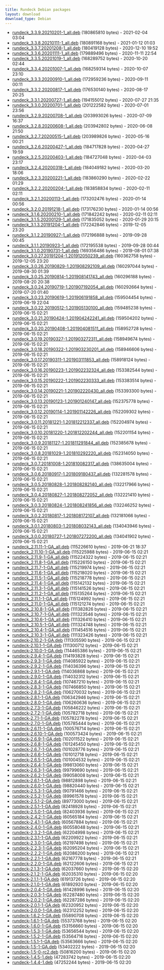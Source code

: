```yaml
---
title: Rundeck Debian packages
layout: download
download_type: Debian
---
```

* [rundeck_3.3.9.20210201-1_all.deb](https://download.rundeck.org/deb/rundeck_3.3.9.20210201-1_all.deb) (180865810 bytes) - 2021-02-04 03:04
* [rundeck_3.3.8.20210111-1_all.deb](https://download.rundeck.org/deb/rundeck_3.3.8.20210111-1_all.deb) (180891168 bytes) - 2021-01-12 01:03
* [rundeck_3.3.7.20201208-1_all.deb](https://download.rundeck.org/deb/rundeck_3.3.7.20201208-1_all.deb) (180419128 bytes) - 2020-12-10 19:52
* [rundeck_3.3.6.20201111-1_all.deb](https://download.rundeck.org/deb/rundeck_3.3.6.20201111-1_all.deb) (179889496 bytes) - 2020-11-11 22:54
* [rundeck_3.3.5.20201019-1_all.deb](https://download.rundeck.org/deb/rundeck_3.3.5.20201019-1_all.deb) (168289752 bytes) - 2020-10-20 02:44
* [rundeck_3.3.4.20201007-1_all.deb](https://download.rundeck.org/deb/rundeck_3.3.4.20201007-1_all.deb) (168259314 bytes) - 2020-10-07 23:10
* [rundeck_3.3.3.20200910-1_all.deb](https://download.rundeck.org/deb/rundeck_3.3.3.20200910-1_all.deb) (172959236 bytes) - 2020-09-11 00:11
* [rundeck_3.3.2.20200817-1_all.deb](https://download.rundeck.org/deb/rundeck_3.3.2.20200817-1_all.deb) (176530140 bytes) - 2020-08-17 20:25
* [rundeck_3.3.1.20200727-1_all.deb](https://download.rundeck.org/deb/rundeck_3.3.1.20200727-1_all.deb) (194155012 bytes) - 2020-07-27 21:35
* [rundeck_3.3.0.20200701-1_all.deb](https://download.rundeck.org/deb/rundeck_3.3.0.20200701-1_all.deb) (201222582 bytes) - 2020-07-01 23:56
* [rundeck_3.2.9.20200708-1_all.deb](https://download.rundeck.org/deb/rundeck_3.2.9.20200708-1_all.deb) (203993026 bytes) - 2020-07-09 16:37
* [rundeck_3.2.8.20200608-1_all.deb](https://download.rundeck.org/deb/rundeck_3.2.8.20200608-1_all.deb) (203942802 bytes) - 2020-06-08 21:50
* [rundeck_3.2.7.20200515-1_all.deb](https://download.rundeck.org/deb/rundeck_3.2.7.20200515-1_all.deb) (203989826 bytes) - 2020-05-16 00:21
* [rundeck_3.2.6.20200427-1_all.deb](https://download.rundeck.org/deb/rundeck_3.2.6.20200427-1_all.deb) (184717828 bytes) - 2020-04-27 19:59
* [rundeck_3.2.5.20200403-1_all.deb](https://download.rundeck.org/deb/rundeck_3.2.5.20200403-1_all.deb) (184727048 bytes) - 2020-04-03 23:17
* [rundeck_3.2.4.20200318-1_all.deb](https://download.rundeck.org/deb/rundeck_3.2.4.20200318-1_all.deb) (184049182 bytes) - 2020-03-20 18:06
* [rundeck_3.2.3.20200221-1_all.deb](https://download.rundeck.org/deb/rundeck_3.2.3.20200221-1_all.deb) (183860290 bytes) - 2020-02-22 01:29
* [rundeck_3.2.2.20200204-1_all.deb](https://download.rundeck.org/deb/rundeck_3.2.2.20200204-1_all.deb) (183858834 bytes) - 2020-02-11 02:11
* [rundeck_3.2.1.20200113-1_all.deb](https://download.rundeck.org/deb/rundeck_3.2.1.20200113-1_all.deb) (173202476 bytes) - 2020-01-14 00:56
* [rundeck_3.2.0.20191218-1_all.deb](https://download.rundeck.org/deb/rundeck_3.2.0.20191218-1_all.deb) (173176230 bytes) - 2020-01-14 00:56
* [rundeck_3.1.6.20200210-1_all.deb](https://download.rundeck.org/deb/rundeck_3.1.6.20200210-1_all.deb) (171842242 bytes) - 2020-02-11 02:11
* [rundeck_3.1.5.20200129-1_all.deb](https://download.rundeck.org/deb/rundeck_3.1.5.20200129-1_all.deb) (171835052 bytes) - 2020-01-29 20:15
* [rundeck_3.1.3.20191204-1_all.deb](https://download.rundeck.org/deb/rundeck_3.1.3.20191204-1_all.deb) (172242846 bytes) - 2019-12-05 23:20
* [rundeck_3.1.2.20190927-1_all.deb](https://download.rundeck.org/deb/rundeck_3.1.2.20190927-1_all.deb) (172196888 bytes) - 2019-09-28 00:45
* [rundeck_3.1.1.20190923-1_all.deb](https://download.rundeck.org/deb/rundeck_3.1.1.20190923-1_all.deb) (172195538 bytes) - 2019-09-28 00:44
* [rundeck_3.1.0.20190731-1_all.deb](https://download.rundeck.org/deb/rundeck_3.1.0.20190731-1_all.deb) (169356486 bytes) - 2019-08-01 07:38
* [rundeck_3.0.27.20191204-1.201912050239_all.deb](https://download.rundeck.org/deb/rundeck_3.0.27.20191204-1.201912050239_all.deb) (160362758 bytes) - 2019-12-05 23:20
* [rundeck_3.0.26.20190829-1.201908292109_all.deb](https://download.rundeck.org/deb/rundeck_3.0.26.20190829-1.201908292109_all.deb) (160297044 bytes) - 2019-08-30 01:39
* [rundeck_3.0.25.20190814-1.201908141743_all.deb](https://download.rundeck.org/deb/rundeck_3.0.25.20190814-1.201908141743_all.deb) (160296188 bytes) - 2019-08-20 20:38
* [rundeck_3.0.24.20190719-1.201907192054_all.deb](https://download.rundeck.org/deb/rundeck_3.0.24.20190719-1.201907192054_all.deb) (160292664 bytes) - 2019-07-20 01:40
* [rundeck_3.0.23.20190619-1.201906191858_all.deb](https://download.rundeck.org/deb/rundeck_3.0.23.20190619-1.201906191858_all.deb) (159504454 bytes) - 2019-06-19 22:04
* [rundeck_3.0.22.20190512-1.201905130100_all.deb](https://download.rundeck.org/deb/rundeck_3.0.22.20190512-1.201905130100_all.deb) (159485238 bytes) - 2019-06-15 02:21
* [rundeck_3.0.21.20190424-1.201904242241_all.deb](https://download.rundeck.org/deb/rundeck_3.0.21.20190424-1.201904242241_all.deb) (159504202 bytes) - 2019-06-15 02:21
* [rundeck_3.0.20.20190408-1.201904081511_all.deb](https://download.rundeck.org/deb/rundeck_3.0.20.20190408-1.201904081511_all.deb) (158952728 bytes) - 2019-06-15 02:21
* [rundeck_3.0.19.20190327-1.201903272311_all.deb](https://download.rundeck.org/deb/rundeck_3.0.19.20190327-1.201903272311_all.deb) (158949674 bytes) - 2019-06-15 02:21
* [rundeck_3.0.18.20190322-1.201903230201_all.deb](https://download.rundeck.org/deb/rundeck_3.0.18.20190322-1.201903230201_all.deb) (158946606 bytes) - 2019-06-15 02:21
* [rundeck_3.0.17.20190311-1.201903111853_all.deb](https://download.rundeck.org/deb/rundeck_3.0.17.20190311-1.201903111853_all.deb) (158918124 bytes) - 2019-06-15 02:21
* [rundeck_3.0.16.20190223-1.201902232324_all.deb](https://download.rundeck.org/deb/rundeck_3.0.16.20190223-1.201902232324_all.deb) (153382544 bytes) - 2019-06-15 02:21
* [rundeck_3.0.15.20190222-1.201902230333_all.deb](https://download.rundeck.org/deb/rundeck_3.0.15.20190222-1.201902230333_all.deb) (153383514 bytes) - 2019-06-15 02:21
* [rundeck_3.0.14.20190221-1.201902220430_all.deb](https://download.rundeck.org/deb/rundeck_3.0.14.20190221-1.201902220430_all.deb) (153393300 bytes) - 2019-06-15 02:21
* [rundeck_3.0.13.20190123-1.201901240147_all.deb](https://download.rundeck.org/deb/rundeck_3.0.13.20190123-1.201901240147_all.deb) (152375778 bytes) - 2019-06-15 02:21
* [rundeck_3.0.12.20190114-1.201901142226_all.deb](https://download.rundeck.org/deb/rundeck_3.0.12.20190114-1.201901142226_all.deb) (152209302 bytes) - 2019-06-15 02:21
* [rundeck_3.0.11.20181221-1.201812212337_all.deb](https://download.rundeck.org/deb/rundeck_3.0.11.20181221-1.201812212337_all.deb) (152204974 bytes) - 2019-06-15 02:21
* [rundeck_3.0.10.20181220-1.201812202244_all.deb](https://download.rundeck.org/deb/rundeck_3.0.10.20181220-1.201812202244_all.deb) (152201154 bytes) - 2019-06-15 02:21
* [rundeck_3.0.9.20181127-1.201811291844_all.deb](https://download.rundeck.org/deb/rundeck_3.0.9.20181127-1.201811291844_all.deb) (152385678 bytes) - 2019-06-15 02:21
* [rundeck_3.0.8.20181029-1.201810292220_all.deb](https://download.rundeck.org/deb/rundeck_3.0.8.20181029-1.201810292220_all.deb) (152314050 bytes) - 2019-06-15 02:21
* [rundeck_3.0.7.20181008-1.201810082317_all.deb](https://download.rundeck.org/deb/rundeck_3.0.7.20181008-1.201810082317_all.deb) (138635004 bytes) - 2019-06-15 02:21
* [rundeck_3.0.6.20180917-1.201809180437_all.deb](https://download.rundeck.org/deb/rundeck_3.0.6.20180917-1.201809180437_all.deb) (132281578 bytes) - 2019-06-15 02:21
* [rundeck_3.0.5.20180828-1.201808282140_all.deb](https://download.rundeck.org/deb/rundeck_3.0.5.20180828-1.201808282140_all.deb) (132217966 bytes) - 2019-06-15 02:21
* [rundeck_3.0.4.20180827-1.201808272052_all.deb](https://download.rundeck.org/deb/rundeck_3.0.4.20180827-1.201808272052_all.deb) (132221410 bytes) - 2019-06-15 02:21
* [rundeck_3.0.3.20180824-1.201808241856_all.deb](https://download.rundeck.org/deb/rundeck_3.0.3.20180824-1.201808241856_all.deb) (132246252 bytes) - 2019-06-15 02:21
* [rundeck_3.0.2.20180817-1.201808172107_all.deb](https://download.rundeck.org/deb/rundeck_3.0.2.20180817-1.201808172107_all.deb) (132181066 bytes) - 2019-06-15 02:21
* [rundeck_3.0.1.20180803-1.201808032143_all.deb](https://download.rundeck.org/deb/rundeck_3.0.1.20180803-1.201808032143_all.deb) (134043946 bytes) - 2019-06-15 02:21
* [rundeck_3.0.0.20180727-1.201807272200_all.deb](https://download.rundeck.org/deb/rundeck_3.0.0.20180727-1.201807272200_all.deb) (134041902 bytes) - 2019-06-15 02:21
* [rundeck_2.11.11-1-GA_all.deb](https://download.rundeck.org/deb/rundeck_2.11.11-1-GA_all.deb) (115226610 bytes) - 2019-06-21 18:37
* [rundeck_2.11.10-1-GA_all.deb](https://download.rundeck.org/deb/rundeck_2.11.10-1-GA_all.deb) (115225988 bytes) - 2019-06-15 02:21
* [rundeck_2.11.9-1-GA_all.deb](https://download.rundeck.org/deb/rundeck_2.11.9-1-GA_all.deb) (115224322 bytes) - 2019-06-15 02:21
* [rundeck_2.11.8-1-GA_all.deb](https://download.rundeck.org/deb/rundeck_2.11.8-1-GA_all.deb) (115226150 bytes) - 2019-06-15 02:21
* [rundeck_2.11.7-1-GA_all.deb](https://download.rundeck.org/deb/rundeck_2.11.7-1-GA_all.deb) (115219974 bytes) - 2019-06-15 02:21
* [rundeck_2.11.6-1-GA_all.deb](https://download.rundeck.org/deb/rundeck_2.11.6-1-GA_all.deb) (115218020 bytes) - 2019-06-15 02:21
* [rundeck_2.11.5-1-GA_all.deb](https://download.rundeck.org/deb/rundeck_2.11.5-1-GA_all.deb) (115218778 bytes) - 2019-06-15 02:21
* [rundeck_2.11.4-1-GA_all.deb](https://download.rundeck.org/deb/rundeck_2.11.4-1-GA_all.deb) (115142132 bytes) - 2019-06-15 02:21
* [rundeck_2.11.3-1-GA_all.deb](https://download.rundeck.org/deb/rundeck_2.11.3-1-GA_all.deb) (115141526 bytes) - 2019-06-15 02:21
* [rundeck_2.11.2-1-GA_all.deb](https://download.rundeck.org/deb/rundeck_2.11.2-1-GA_all.deb) (115135264 bytes) - 2019-06-15 02:21
* [rundeck_2.11.1-1-GA_all.deb](https://download.rundeck.org/deb/rundeck_2.11.1-1-GA_all.deb) (115124992 bytes) - 2019-06-15 02:21
* [rundeck_2.11.0-1-GA_all.deb](https://download.rundeck.org/deb/rundeck_2.11.0-1-GA_all.deb) (115121274 bytes) - 2019-06-15 02:21
* [rundeck_2.10.8-1-GA_all.deb](https://download.rundeck.org/deb/rundeck_2.10.8-1-GA_all.deb) (111382826 bytes) - 2019-06-15 02:21
* [rundeck_2.10.7-1-GA_all.deb](https://download.rundeck.org/deb/rundeck_2.10.7-1-GA_all.deb) (111323546 bytes) - 2019-06-15 02:21
* [rundeck_2.10.6-1-GA_all.deb](https://download.rundeck.org/deb/rundeck_2.10.6-1-GA_all.deb) (111326410 bytes) - 2019-06-15 02:21
* [rundeck_2.10.5-1-GA_all.deb](https://download.rundeck.org/deb/rundeck_2.10.5-1-GA_all.deb) (111324748 bytes) - 2019-06-15 02:21
* [rundeck_2.10.4-1-GA_all.deb](https://download.rundeck.org/deb/rundeck_2.10.4-1-GA_all.deb) (111454516 bytes) - 2019-06-15 02:21
* [rundeck_2.10.3-1-GA_all.deb](https://download.rundeck.org/deb/rundeck_2.10.3-1-GA_all.deb) (111323426 bytes) - 2019-06-15 02:21
* [rundeck-2.10.2-1-GA.deb](https://download.rundeck.org/deb/rundeck-2.10.2-1-GA.deb) (111305590 bytes) - 2019-06-15 02:21
* [rundeck-2.10.1-1-GA.deb](https://download.rundeck.org/deb/rundeck-2.10.1-1-GA.deb) (111300712 bytes) - 2019-06-15 02:21
* [rundeck-2.10.0-1-GA.deb](https://download.rundeck.org/deb/rundeck-2.10.0-1-GA.deb) (114465386 bytes) - 2019-06-15 02:21
* [rundeck-2.9.4-1-GA.deb](https://download.rundeck.org/deb/rundeck-2.9.4-1-GA.deb) (114193828 bytes) - 2019-06-15 02:21
* [rundeck-2.9.3-1-GA.deb](https://download.rundeck.org/deb/rundeck-2.9.3-1-GA.deb) (114085922 bytes) - 2019-06-15 02:21
* [rundeck-2.9.2-1-GA.deb](https://download.rundeck.org/deb/rundeck-2.9.2-1-GA.deb) (114036396 bytes) - 2019-06-15 02:21
* [rundeck-2.9.1-1-GA.deb](https://download.rundeck.org/deb/rundeck-2.9.1-1-GA.deb) (114036868 bytes) - 2019-06-15 02:21
* [rundeck-2.9.0-1-GA.deb](https://download.rundeck.org/deb/rundeck-2.9.0-1-GA.deb) (114032312 bytes) - 2019-06-15 02:21
* [rundeck-2.8.4-1-GA.deb](https://download.rundeck.org/deb/rundeck-2.8.4-1-GA.deb) (107467210 bytes) - 2019-06-15 02:21
* [rundeck-2.8.3-1-GA.deb](https://download.rundeck.org/deb/rundeck-2.8.3-1-GA.deb) (107466850 bytes) - 2019-06-15 02:21
* [rundeck-2.8.2-1-GA.deb](https://download.rundeck.org/deb/rundeck-2.8.2-1-GA.deb) (106270032 bytes) - 2019-06-15 02:21
* [rundeck-2.8.1-1-GA.deb](https://download.rundeck.org/deb/rundeck-2.8.1-1-GA.deb) (106342946 bytes) - 2019-06-15 02:21
* [rundeck-2.8.0-1-GA.deb](https://download.rundeck.org/deb/rundeck-2.8.0-1-GA.deb) (106260636 bytes) - 2019-06-15 02:21
* [rundeck-2.7.3-1-GA.deb](https://download.rundeck.org/deb/rundeck-2.7.3-1-GA.deb) (105846222 bytes) - 2019-06-15 02:21
* [rundeck-2.7.2-1-GA.deb](https://download.rundeck.org/deb/rundeck-2.7.2-1-GA.deb) (105782718 bytes) - 2019-06-15 02:21
* [rundeck-2.7.1-1-GA.deb](https://download.rundeck.org/deb/rundeck-2.7.1-1-GA.deb) (105782278 bytes) - 2019-06-15 02:21
* [rundeck-2.7.0-1-GA.deb](https://download.rundeck.org/deb/rundeck-2.7.0-1-GA.deb) (105785444 bytes) - 2019-06-15 02:21
* [rundeck-2.6.11-1-GA.deb](https://download.rundeck.org/deb/rundeck-2.6.11-1-GA.deb) (100576714 bytes) - 2019-06-15 02:21
* [rundeck-2.6.10-1-GA.deb](https://download.rundeck.org/deb/rundeck-2.6.10-1-GA.deb) (100573424 bytes) - 2019-06-15 02:21
* [rundeck-2.6.9-1-GA.deb](https://download.rundeck.org/deb/rundeck-2.6.9-1-GA.deb) (102011522 bytes) - 2019-06-15 02:21
* [rundeck-2.6.8-1-GA.deb](https://download.rundeck.org/deb/rundeck-2.6.8-1-GA.deb) (101245450 bytes) - 2019-06-15 02:21
* [rundeck-2.6.7-1-GA.deb](https://download.rundeck.org/deb/rundeck-2.6.7-1-GA.deb) (101028776 bytes) - 2019-06-15 02:21
* [rundeck-2.6.6-1-GA.deb](https://download.rundeck.org/deb/rundeck-2.6.6-1-GA.deb) (101012718 bytes) - 2019-06-15 02:21
* [rundeck-2.6.5-1-GA.deb](https://download.rundeck.org/deb/rundeck-2.6.5-1-GA.deb) (101004532 bytes) - 2019-06-15 02:21
* [rundeck-2.6.4-1-GA.deb](https://download.rundeck.org/deb/rundeck-2.6.4-1-GA.deb) (99813060 bytes) - 2019-06-15 02:21
* [rundeck-2.6.3-1-GA.deb](https://download.rundeck.org/deb/rundeck-2.6.3-1-GA.deb) (99799690 bytes) - 2019-06-15 02:21
* [rundeck-2.6.2-1-GA.deb](https://download.rundeck.org/deb/rundeck-2.6.2-1-GA.deb) (99058008 bytes) - 2019-06-15 02:21
* [rundeck-2.6.1-1-GA.deb](https://download.rundeck.org/deb/rundeck-2.6.1-1-GA.deb) (98812898 bytes) - 2019-06-15 02:21
* [rundeck-2.6.0-1-GA.deb](https://download.rundeck.org/deb/rundeck-2.6.0-1-GA.deb) (98820440 bytes) - 2019-06-15 02:21
* [rundeck-2.5.3-1-GA.deb](https://download.rundeck.org/deb/rundeck-2.5.3-1-GA.deb) (90791466 bytes) - 2019-06-15 02:21
* [rundeck-2.5.2-1-GA.deb](https://download.rundeck.org/deb/rundeck-2.5.2-1-GA.deb) (89961578 bytes) - 2019-06-15 02:21
* [rundeck-2.5.1-2-GA.deb](https://download.rundeck.org/deb/rundeck-2.5.1-2-GA.deb) (89773000 bytes) - 2019-06-15 02:21
* [rundeck-2.5.1-1-GA.deb](https://download.rundeck.org/deb/rundeck-2.5.1-1-GA.deb) (82418928 bytes) - 2019-06-15 02:21
* [rundeck-2.5.0-1-GA.deb](https://download.rundeck.org/deb/rundeck-2.5.0-1-GA.deb) (82403936 bytes) - 2019-06-15 02:21
* [rundeck-2.4.2-1-GA.deb](https://download.rundeck.org/deb/rundeck-2.4.2-1-GA.deb) (60565184 bytes) - 2019-06-15 02:21
* [rundeck-2.4.1-1-GA.deb](https://download.rundeck.org/deb/rundeck-2.4.1-1-GA.deb) (60567884 bytes) - 2019-06-15 02:21
* [rundeck-2.4.0-1-GA.deb](https://download.rundeck.org/deb/rundeck-2.4.0-1-GA.deb) (60558048 bytes) - 2019-06-15 02:21
* [rundeck-2.3.2-1-GA.deb](https://download.rundeck.org/deb/rundeck-2.3.2-1-GA.deb) (62204998 bytes) - 2019-06-15 02:21
* [rundeck-2.3.1-1-GA.deb](https://download.rundeck.org/deb/rundeck-2.3.1-1-GA.deb) (62209922 bytes) - 2019-06-15 02:21
* [rundeck-2.3.0-1-GA.deb](https://download.rundeck.org/deb/rundeck-2.3.0-1-GA.deb) (62197498 bytes) - 2019-06-15 02:21
* [rundeck-2.2.3-1-GA.deb](https://download.rundeck.org/deb/rundeck-2.2.3-1-GA.deb) (62095204 bytes) - 2019-06-15 02:21
* [rundeck-2.2.2-1-GA.deb](https://download.rundeck.org/deb/rundeck-2.2.2-1-GA.deb) (62086200 bytes) - 2019-06-15 02:21
* [rundeck-2.2.1-1-GA.deb](https://download.rundeck.org/deb/rundeck-2.2.1-1-GA.deb) (62167778 bytes) - 2019-06-15 02:21
* [rundeck-2.2.0-1-GA.deb](https://download.rundeck.org/deb/rundeck-2.2.0-1-GA.deb) (62122606 bytes) - 2019-06-15 02:21
* [rundeck-2.1.3-1-GA.deb](https://download.rundeck.org/deb/rundeck-2.1.3-1-GA.deb) (62037660 bytes) - 2019-06-15 02:20
* [rundeck-2.1.2-1-GA.deb](https://download.rundeck.org/deb/rundeck-2.1.2-1-GA.deb) (62035310 bytes) - 2019-06-15 02:20
* [rundeck-2.1.1-1-GA.deb](https://download.rundeck.org/deb/rundeck-2.1.1-1-GA.deb) (61913726 bytes) - 2019-06-15 02:20
* [rundeck-2.1.0-1-GA.deb](https://download.rundeck.org/deb/rundeck-2.1.0-1-GA.deb) (61892920 bytes) - 2019-06-15 02:20
* [rundeck-2.0.4-1-GA.deb](https://download.rundeck.org/deb/rundeck-2.0.4-1-GA.deb) (61428996 bytes) - 2019-06-15 02:20
* [rundeck-2.0.3-1-GA.deb](https://download.rundeck.org/deb/rundeck-2.0.3-1-GA.deb) (62287480 bytes) - 2019-06-15 02:20
* [rundeck-2.0.2-1-GA.deb](https://download.rundeck.org/deb/rundeck-2.0.2-1-GA.deb) (62287286 bytes) - 2019-06-15 02:20
* [rundeck-2.0.1-1-GA.deb](https://download.rundeck.org/deb/rundeck-2.0.1-1-GA.deb) (62320952 bytes) - 2019-06-15 02:20
* [rundeck-2.0.0-1-GA.deb](https://download.rundeck.org/deb/rundeck-2.0.0-1-GA.deb) (62312252 bytes) - 2019-06-15 02:20
* [rundeck-1.6.2-1-GA.deb](https://download.rundeck.org/deb/rundeck-1.6.2-1-GA.deb) (55890708 bytes) - 2019-06-15 02:20
* [rundeck-1.6.1-1-GA.deb](https://download.rundeck.org/deb/rundeck-1.6.1-1-GA.deb) (55373768 bytes) - 2019-06-15 02:20
* [rundeck-1.6.0-1-GA.deb](https://download.rundeck.org/deb/rundeck-1.6.0-1-GA.deb) (53156660 bytes) - 2019-06-15 02:20
* [rundeck-1.5.3-1-GA.deb](https://download.rundeck.org/deb/rundeck-1.5.3-1-GA.deb) (53656544 bytes) - 2019-06-15 02:20
* [rundeck-1.5.2-1-GA.deb](https://download.rundeck.org/deb/rundeck-1.5.2-1-GA.deb) (53564716 bytes) - 2019-06-15 02:20
* [rundeck-1.5.1-1-GA.deb](https://download.rundeck.org/deb/rundeck-1.5.1-1-GA.deb) (53563666 bytes) - 2019-06-15 02:20
* [rundeck-1.5-1-GA.deb](https://download.rundeck.org/deb/rundeck-1.5-1-GA.deb) (53402222 bytes) - 2019-06-15 02:20
* [rundeck-1.5-0-rc2.deb](https://download.rundeck.org/deb/rundeck-1.5-0-rc2.deb) (50816200 bytes) - 2019-06-15 02:20
* [rundeck-1.4.5-1.deb](https://download.rundeck.org/deb/rundeck-1.4.5-1.deb) (47283742 bytes) - 2019-06-15 02:20
* [rundeck-1.4.4-1.deb](https://download.rundeck.org/deb/rundeck-1.4.4-1.deb) (47252244 bytes) - 2019-06-15 02:20
